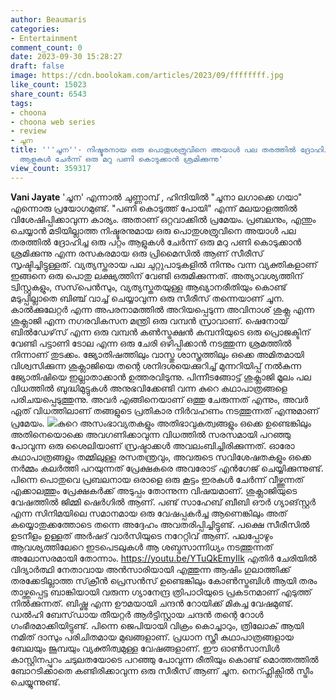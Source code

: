 ```yaml
---
author: Beaumaris
categories:
- Entertainment
comment_count: 0
date: 2023-09-30 15:28:27
draft: false
image: https://cdn.boolokam.com/articles/2023/09/ffffffff.jpg
like_count: 15023
share_count: 6543
tags:
- choona
- choona web series
- review
- ചൂന
title: '''ചൂന''- നിഷ്ടൂരനായ ഒരു പൊതുശത്രുവിനെ അയാൾ പല തരത്തിൽ ദ്രോഹിച്ച ഒരു പറ്റം
  ആളുകൾ ചേർന്ന് ഒരു മറു പണി കൊടുക്കാൻ ശ്രമിക്കുന്നു'
view_count: 359317
---
```


**Vani Jayate** 'ചൂന' എന്നാൽ ചുണ്ണാമ്പ് , ഹിന്ദിയിൽ "ചൂനാ ലഗാക്കെ ഗയാ" എന്നൊരു പ്രയോഗമുണ്ട്. "പണി കൊടുത്ത് പോയി" എന്ന് മലയാളത്തിൽ വിശേഷിപ്പിക്കാവുന്ന കാര്യം. അതാണ് ഒറ്റവാക്കിൽ പ്രമേയം. പ്രബലനും, എന്തും ചെയ്യാൻ മടിയില്ലാത്ത നിഷ്ടൂരനുമായ ഒരു പൊതുശത്രുവിനെ അയാൾ പല തരത്തിൽ ദ്രോഹിച്ച ഒരു പറ്റം ആളുകൾ ചേർന്ന് ഒരു മറു പണി കൊടുക്കാൻ ശ്രമിക്കുന്നു എന്ന രസകരമായ ഒരു പ്രിമൈസിൽ ആണ് സീരീസ് സൃഷ്ടിച്ചിട്ടുള്ളത്. വ്യത്യസ്തരായ പല ചുറ്റുപാടുകളിൽ നിന്നും വന്ന വ്യക്തികളാണ് ഇങ്ങനെ ഒരു പൊതു ലക്ഷ്യത്തിന് വേണ്ടി ഒരുമിക്കുന്നത്. അത്യാവശ്യത്തിന് ട്വിസ്റ്റുകളും, സസ്‌പെൻസും, വ്യത്യസ്തതയുള്ള ആഖ്യാനരീതിയും കൊണ്ട് മടുപ്പില്ലാതെ ബിഞ്ച് വാച്ച് ചെയ്യാവുന്ന ഒരു സീരീസ് തന്നെയാണ് ചൂന. കാൽക്കുലേറ്റർ എന്ന അപരനാമത്തിൽ അറിയപ്പെടുന്ന അവിനാശ് ശുക്ല എന്ന ശുക്ലാജി എന്ന നഗരവികസന മന്ത്രി ഒരു വമ്പൻ സ്രാവാണ്. ഷെനോയ് ബിൽഡേഴ്‌സ് എന്ന ഒരു വമ്പൻ കൺസ്ട്രക്ഷൻ കമ്പനിയുടെ ഒരു പ്രൊജക്ടിന് വേണ്ടി പട്ടാണി ടോല എന്ന ഒരു ചേരി ഒഴിപ്പിക്കാൻ നടത്തുന്ന ശ്രമത്തിൽ നിന്നാണ് തുടക്കം. ജ്യോതിഷത്തിലും വാസ്തു ശാസ്ത്രത്തിലും ഒക്കെ അമിതമായി വിശ്വസിക്കുന്ന ശുക്ലാജിയെ തന്റെ ശനിദശയെക്കുറിച്ച് മുന്നറിയിപ്പ് നൽകുന്ന ജ്യോതിഷിയെ ഇല്ലാതാക്കാൻ ഉത്തരവിടുന്നു. പിന്നീടങ്ങോട്ട് ശുക്ലാജി മൂലം പല വിധത്തിൽ ബുദ്ധിമുട്ടുകൾ അനുഭവിക്കേണ്ടി വന്ന കുറെ കഥാപാത്രങ്ങളെ പരിചയപ്പെടുത്തുന്നു. അവർ എങ്ങിനെയാണ് ഒത്തു ചേരുന്നത് എന്നും, അവർ ഏത് വിധത്തിലാണ് തങ്ങളുടെ പ്രതികാര നിർവഹണം നടത്തുന്നത് എന്നുമാണ് പ്രമേയം. ![](https://cdn.boolokam.com/articles/2023/09/ffffffff.jpg)കുറെ അസംഭാവ്യതകളും അതിഭാവുകത്വങ്ങളും ഒക്കെ ഉണ്ടെങ്കിലും അതിനെയൊക്കെ അവഗണിക്കാവുന്ന വിധത്തിൽ സരസമായി പറഞ്ഞു പോവുന്ന ഒരു ശൈലിയാണ് സ്രഷ്ടാക്കൾ അവലംബിച്ചിരിക്കുന്നത്. ഓരോ കഥാപാത്രങ്ങളും തമ്മിലുള്ള രസതന്ത്രവും, അവരുടെ സവിശേഷതകളും ഒക്കെ നർമ്മം കലർത്തി പറയുന്നത് പ്രേക്ഷകരെ അവരോട് എൻഗേജ് ചെയ്യിക്കുന്നുണ്ട്. പിന്നെ പൊതുവെ പ്രബലനായ ഒരാളെ ഒരു കൂട്ടം ഇരകൾ ചേർന്ന് വീഴ്ത്തുന്നത് എക്കാലത്തും പ്രേക്ഷകർക്ക് അടുപ്പം തോന്നുന്ന വിഷയമാണ്. ശുക്ലാജിയുടെ വേഷത്തിൽ ജിമ്മി ഷെർഗിൽ ആണ്. പണ്ട് സാഹേബ് ബീബി ഔർ ഗ്യാങ്‌സ്റ്റർ എന്ന സിനിമയിലെ സമാനമായ ഒരു വേഷപ്പകർച്ച ആണെങ്കിലും അത് കയ്യൊതുക്കത്തോടെ തന്നെ അദ്ദേഹം അവതരിപ്പിച്ചിട്ടുണ്ട്. പക്ഷെ സീരീസിൽ ഉടനീളം ഉള്ളത് അർഷദ് വാർസിയുടെ നറേറ്റിവ് ആണ്. പലപ്പോഴും ആവശ്യത്തിലേറെ ഇടപെടലുകൾ ആ ശബ്ദസാന്നിധ്യം നടത്തുന്നത് അലോസരമായി തോന്നാം. https://youtu.be/YTuQkEmyIlk എതിർ ചേരിയിൽ വിദ്യാർത്ഥി നേതാവായ അൻസാരിയായി എത്തുന്ന ആഷിം ഗുലാത്തിക്ക് തരക്കേടില്ലാത്ത സ്‌ക്രീൻ പ്രെസൻസ് ഉണ്ടെങ്കിലും കോൺസ്ട്രബിൾ ആയി തരം താഴ്ത്തപ്പെട്ട ബാങ്കിയായി വരുന്ന ഗ്യാനേന്ദ്ര ത്രിപാഠിയുടെ പ്രകടനമാണ് എടുത്ത് നിൽക്കുന്നത്. ബിഷ്ണു എന്ന ഊമയായി ചന്ദൻ റോയിക്ക് മികച്ച വേഷമുണ്ട്. ഡൽഹി ബേസ്‌ഡായ തീയറ്റർ ആർട്ടിസ്റ്റായ ചന്ദൻ തന്റെ റോൾ ഗംഭീരമാക്കിയിട്ടുണ്ട്. പിന്നെ ജെപിയായി വിക്രം കൊച്ചാറും, ത്രിലോക് ആയി നമിത് ദാസും പരിചിതമായ മുഖങ്ങളാണ്. പ്രധാന സ്ത്രീ കഥാപാത്രങ്ങളായ ബേലയും ജൂമ്പയും വ്യക്തിത്വമുള്ള വേഷങ്ങളാണ്. ഈ ഓൺസാമ്പിൾ കാസ്റ്റിനപ്പുറം ചടുലതയോടെ പറഞ്ഞു പോവുന്ന രീതിയും കൊണ്ട് മൊത്തത്തിൽ ബോറടിക്കാതെ കണ്ടിരിക്കാവുന്ന ഒരു സീരീസ് ആണ് ചൂന. നെറ്ഫ്ലിക്സിൽ സ്ട്രീം ചെയ്യുന്നുണ്ട്.